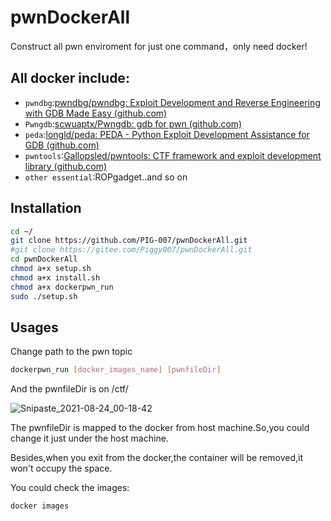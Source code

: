 # pwnDockerAll

Construct all pwn enviroment for just one command，only need docker!

## All docker include:

+ `pwndbg`:[pwndbg/pwndbg: Exploit Development and Reverse Engineering with GDB Made Easy (github.com)](https://github.com/pwndbg/pwndbg)
+ `Pwngdb`:[scwuaptx/Pwngdb: gdb for pwn (github.com)](https://github.com/scwuaptx/Pwngdb)
+ `peda`:[longld/peda: PEDA - Python Exploit Development Assistance for GDB (github.com)](https://github.com/longld/peda)
+ `pwntools`:[Gallopsled/pwntools: CTF framework and exploit development library (github.com)](https://github.com/Gallopsled/pwntools)
+ `other essential`:ROPgadget..and so on

## Installation

```bash
cd ~/
git clone https://github.com/PIG-007/pwnDockerAll.git 
#git clone https://gitee.com/Piggy007/pwnDockerAll.git
cd pwnDockerAll
chmod a+x setup.sh
chmod a+x install.sh
chmod a+x dockerpwn_run
sudo ./setup.sh
```

## Usages

Change path to the pwn topic

```bash
dockerpwn_run [docker_images_name] [pwnfileDir]
```

And the pwnfileDir is on /ctf/

![Snipaste_2021-08-24_00-18-42](https://i.loli.net/2021/08/24/qLmidNJAKV5Qfur.png)

The pwnfileDir is mapped to the docker from host machine.So,you could change it just under the host machine.

Besides,when you exit from the docker,the container will be removed,it won't occupy the space.

You could check the images:

```bash
docker images
```

